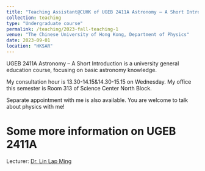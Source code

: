 ```yaml
---
title: "Teaching Assistant@CUHK of UGEB 2411A Astronomy – A Short Introduction"
collection: teaching
type: "Undergraduate course"
permalink: /teaching/2023-fall-teaching-1
venue: "The Chinese University of Hong Kong, Department of Physics"
date: 2023-09-01
location: "HKSAR"
---
```


UGEB 2411A Astronomy – A Short Introduction is a university general education course, focusing on basic astronomy knowledge.

My consultation hour is 13.30-14.15&14.30-15.15 on Wednesday. My office this semester is Room 313 of Science Center North Block.

Separate appointment with me is also available. You are welcome to talk about physics with me!

# Some more information on UGEB 2411A

Lecturer: [Dr. Lin Lap Ming](https://www.phy.cuhk.edu.hk/people/teaching/lmlin.html)